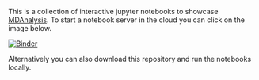 This is a collection of interactive jupyter notebooks to showcase
[MDAnalysis](https://www.mdanalysis.org). To start a notebook server in the
cloud you can click on the image below.


[![Binder](https://mybinder.org/badge.svg)](https://mybinder.org/v2/gh/MDAnalysis/binder-notebook/master?filepath=analysis)


Alternatively you can also download this repository and run the notebooks
locally.
